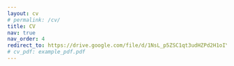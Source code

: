 ```yaml
---
layout: cv
# permalink: /cv/
title: CV
nav: true
nav_order: 4
redirect_to: https://drive.google.com/file/d/1NsL_p5ZSC1qt3udHZPd2H1oIYMzGYcOk/view?usp=sharing
# cv_pdf: example_pdf.pdf
---
```

